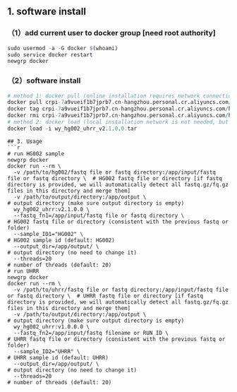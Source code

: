 ## 1. software install
### （1）add current user to docker group [need root authority]
```r
sudo usermod -a -G docker $(whoami)
sudo service docker restart
newgrp docker
```
### （2）software install

```r
# method 1: docker pull (online installation requires network connection) slow
docker pull crpi-7a9vueif1b7jprb7.cn-hangzhou.personal.cr.aliyuncs.com/huangxin970221/wy_hg002_uhrr:v2.1.0.0
docker tag crpi-7a9vueif1b7jprb7.cn-hangzhou.personal.cr.aliyuncs.com/huangxin970221/wy_hg002_uhrr:v2.1.0.0 wy_hg002_uhrr:v2.1.0.0
docker rmi crpi-7a9vueif1b7jprb7.cn-hangzhou.personal.cr.aliyuncs.com/huangxin970221/wy_hg002_uhrr:v2.1.0.0
# method 2: docker load (local installation network is not needed, but you should provide wy_hg002_uhrr_v1.0.0.0.tar files)
docker load -i wy_hg002_uhrr_v2.1.0.0.tar
```
```
## 3. Usage
```r
# run HG002 sample
newgrp docker
docker run --rm \
  -v /path/to/hg002/fastq file or fastq directory:/app/input/fastq file or fastq directory \  # HG002 fastq file or directory [if fastq directory is provided, we will automatically detect all fastq.gz/fq.gz files in this directory and merge them]    
  -v /path/to/output/directory:/app/output \                                                  # output directory (make sure output directory is empty)
  wy_hg002_uhrr:v2.1.0.0 \
  --fastq_fn1=/app/input/fastq file or fastq directory \                                      # HG002 fastq file or directory (consistent with the previous fastq or folder)
  --sample_ID1="HG002" \                                                                      # HG002 sample id (default: HG002)      
  --output_dir=/app/output/ \                                                                 # output directory (no need to change it) 
  --threads=20                                                                                # number of threads (default: 20) 
# run UHRR
newgrp docker
docker run --rm \
  -v /path/to/uhrr/fastq file or fastq directory:/app/input/fastq file or fastq directory \  # UHRR fastq file or directory [if fastq directory is provided, we will automatically detect all fastq.gz/fq.gz files in this directory and merge them]     
  -v /path/to/output/directory:/app/output \                                                 # output directory (make sure output directory is empty)
  wy_hg002_uhrr:v1.0.0.0 \
  --fastq_fn2=/app/input/fastq filename or RUN ID \                                          # UHRR fastq file or directory (consistent with the previous fastq or folder)
  --sample_ID2="UHRR" \                                                                      # UHRR sample id (default: UHRR)
  --output_dir=/app/output/ \                                                                # output directory (no need to change it) 
  --threads=20                                                                               # number of threads (default: 20) 
```
